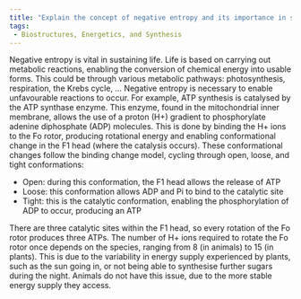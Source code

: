 ```yaml
---
title: "Explain the concept of negative entropy and its importance in sustaining life. "
tags:
 - Biostructures, Energetics, and Synthesis
---
```

Negative entropy is vital in sustaining life. Life is based on carrying out metabolic reactions, enabling the conversion of chemical energy into usable forms. This could be through various metabolic pathways: photosynthesis, respiration, the Krebs cycle, …
Negative entropy is necessary to enable unfavourable reactions to occur. 
For example, ATP synthesis is catalysed by the ATP synthase enzyme. This enzyme, found in the mitochondrial inner membrane, allows the use of a proton (H+) gradient to phosphorylate adenine diphosphate (ADP) molecules. This is done by binding the H+ ions to the Fo rotor, producing rotational energy and enabling conformational change in the F1 head (where the catalysis occurs). These conformational changes follow the binding change model, cycling through open, loose, and tight conformations:

- Open: during this conformation, the F1 head allows the release of ATP
- Loose: this conformation allows ADP and Pi to bind to the catalytic site
- Tight: this is the catalytic conformation, enabling the phosphorylation of ADP to occur, producing an ATP

There are three catalytic sites within the F1 head, so every rotation of the Fo rotor produces three ATPs. The number of H+ ions required to rotate the Fo rotor once depends on the species, ranging from 8 (in animals) to 15 (in plants). This is due to the variability in energy supply experienced by plants, such as the sun going in, or not being able to synthesise further sugars during the night. Animals do not have this issue, due to the more stable energy supply they access. 
